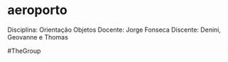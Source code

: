 # aeroporto
Disciplina: Orientação Objetos
Docente: Jorge Fonseca
Discente: Denini, Geovanne e Thomas

#TheGroup
